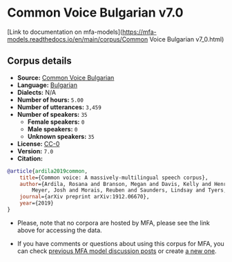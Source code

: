 
# Common Voice Bulgarian v7.0

[Link to documentation on mfa-models](https://mfa-models.readthedocs.io/en/main/corpus/Common Voice Bulgarian v7_0.html)

## Corpus details

- **Source:** [Common Voice Bulgarian](https://voice.mozilla.org/en/datasets)
- **Language:** [Bulgarian](https://en.wikipedia.org/wiki/Bulgarian_language)
- **Dialects:** N/A
- **Number of hours:** `5.00`
- **Number of utterances:** `3,459`
- **Number of speakers:** `35`
  - **Female speakers:** `0`
  - **Male speakers:** `0`
  - **Unknown speakers:** `35`
- **License:** [CC-0](https://creativecommons.org/publicdomain/zero/1.0/)
- **Version:** `7.0`
- **Citation:**
```bibtex
@article{ardila2019common,
	title={Common voice: A massively-multilingual speech corpus},
	author={Ardila, Rosana and Branson, Megan and Davis, Kelly and Henretty, Michael and Kohler, Michael and
		Meyer, Josh and Morais, Reuben and Saunders, Lindsay and Tyers, Francis M and Weber, Gregor},
	journal={arXiv preprint arXiv:1912.06670},
	year={2019}
}

```

- Please, note that no corpora are hosted by MFA, please see the link above for accessing the data.

- If you have comments or questions about using this corpus for MFA, you can check [previous MFA model discussion posts](https://github.com/MontrealCorpusTools/mfa-models/discussions?discussions_q=Common+Voice+Bulgarian+v7.0) or create [a new one](https://github.com/MontrealCorpusTools/mfa-models/discussions/new).
